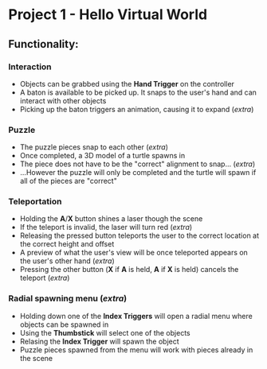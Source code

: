 # Project 1 - Hello Virtual World

## Functionality:

### Interaction
- Objects can be grabbed using the __Hand Trigger__ on the controller
- A baton is available to be picked up. It snaps to the user's hand and can interact with other objects
- Picking up the baton triggers an animation, causing it to expand (_extra_)

### Puzzle
- The puzzle pieces snap to each other (_extra_)
- Once completed, a 3D model of a turtle spawns in
- The piece does not have to be the "correct" alignment to snap... (_extra_)
- ...However the puzzle will only be completed and the turtle will spawn if all of the pieces are "correct" 

### Teleportation
- Holding the __A__/__X__ button shines a laser though the scene
- If the teleport is invalid, the laser will turn red (_extra_)
- Releasing the pressed button teleports the user to the correct location at the correct height and offset
- A preview of what the user's view will be once teleported appears on the user's other hand (_extra_)
- Pressing the other button (__X__ if __A__ is held, __A__ if __X__ is held) cancels the teleport (_extra_)

### Radial spawning menu (_extra_)
- Holding down one of the __Index Triggers__ will open a radial menu where objects can be spawned in
- Using the __Thumbstick__ will select one of the objects
- Relasing the __Index Trigger__ will spawn the object
- Puzzle pieces spawned from the menu will work with pieces already in the scene
